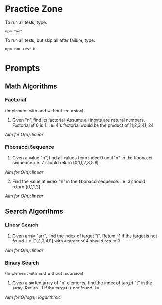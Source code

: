 # **Practice Zone**

To run all tests, type:

```
npm test
```

To run all tests, but skip all after failure, type:

```
npm run test-b
```

# Prompts

## **Math Algorithms**

### **Factorial**

(Implement with and without recursion)

1) Given "n", find its factorial. Assume all inputs are natural numbers. Factorial of 0 is 1. i.e. 4's factorial would be the product of [1,2,3,4], 24

*Aim for O(n): linear*

### **Fibonacci Sequence** 

1) Given a value "n", find all values from index 0 until "n" in the fibonacci sequence. i.e. 7 should return [0,1,1,2,3,5,8]

*Aim for O(n): linear*

2) Find the value at index "n" in the fibonacci sequence. i.e. 3 should return [0,1,1,2]

*Aim for O(n): linear*

## **Search Algorithms**

### **Linear Search**

1) Given array "arr", find the index of target "t". Return -1 if the target is not found. i.e. [1,2,3,4,5] with a target of 4 should return 3

*Aim for O(n): linear*

### **Binary Search**

(Implement with and without recursion)

1) Given a sorted array of "n" elements, find the index of target "t" in the array. Return -1 if the target is not found. i.e.

*Aim for O(logn): logarithmic*